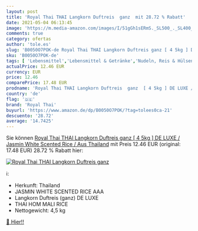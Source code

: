 ```yaml
---
layout: post
title: 'Royal Thai THAI Langkorn Duftreis  ganz  mit 28.72 % Rabatt'
date: 2021-05-04 06:13:45
image: 'https://m.media-amazon.com/images/I/51gGh1sERmS._SL500_._SL400_.jpg'
comments: true
category: ofertas
author: 'tole.es'
slug: 'B0050O7POK-de Royal Thai THAI Langkorn Duftreis ganz [ 4 5kg ] DE LUXE /...'
sku: 'B0050O7POK-de'
tags: [ 'Lebensmittel','Lebensmittel & Getränke','Nudeln, Reis & Hülsenfrüchte','Reis','royal thai', ]
actualPrice: 12.46 EUR
currency: EUR
price: 12.46
comparePrice: 17.48 EUR
prodname: 'Royal Thai THAI Langkorn Duftreis  ganz  [ 4 5kg ] DE LUXE / Jasmin White Scented Rice / Aus Thailand'
country: 'de'
flag: '🇩🇪'
brand: 'Royal Thai'
buyurl: 'https://www.amazon.de/dp/B0050O7POK/?tag=tolees0ca-21'
descuento: '28.72'
average: '14.7425'
---
```


Sie können [Royal Thai THAI Langkorn Duftreis  ganz  [ 4 5kg ] DE LUXE / Jasmin White Scented Rice / Aus Thailand](https://www.amazon.de/dp/B0050O7POK/?tag=tolees0ca-21) mit Preis 12.46 EUR (original: 17.48 EUR) 28.72 % Rabatt hier:

[![Royal Thai THAI Langkorn Duftreis  ganz ](https://m.media-amazon.com/images/I/51gGh1sERmS._SL500_._SL400_.jpg)](https://www.amazon.de/dp/B0050O7POK/?tag=tolees0ca-21)

ℹ️:

- Herkunft: Thailand
- JASMIN WHITE SCENTED RICE AAA
- Langkorn Duftreis (ganz) DE LUXE
- THAI HOM MALI RICE
- Nettogewicht: 4,5 kg

[🛒 Hier!!](https://www.amazon.de/dp/B0050O7POK/?tag=tolees0ca-21)
